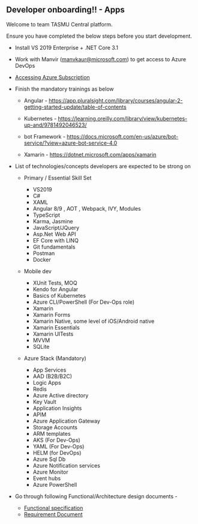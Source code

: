 ## **Developer onboarding!!** - Apps

Welcome to team TASMU Central platform. 

Ensure you have completed the below steps before you start development. 

- Install VS 2019 Enterprise + .NET Core 3.1 

- Work with Manvir (manvkaur@microsoft.com) to get access to Azure DevOps
- [Accessing Azure Subscription](https://portal.azure.com/#@tasmusqcp.onmicrosoft.com)

- Finish the mandatory trainings as below  

  - Angular - https://app.pluralsight.com/library/courses/angular-2-getting-started-update/table-of-contents 

  - Kubernetes - https://learning.oreilly.com/library/view/kubernetes-up-and/9781492046523/ 

  - bot Framework - https://docs.microsoft.com/en-us/azure/bot-service/?view=azure-bot-service-4.0 

  - Xamarin - https://dotnet.microsoft.com/apps/xamarin 

- List of technologies/concepts developers are expected to be strong on  

  - Primary / Essential Skill Set 

    - VS2019 
    - C# 
    - XAML 
    - Angular 8/9 , AOT , Webpack, IVY, Modules 
    - TypeScript 
    - Karma, Jasmine 
    - JavaScript/JQuery 
    - Asp.Net  Web API 
    - EF Core with LINQ 
    - Git fundamentals 
    - Postman 
    - Docker
   
  - Mobile dev
    - XUnit Tests, MOQ
    - Kendo for Angular 
    - Basics of Kubernetes 
    - Azure CLI/PowerShell (For Dev-Ops role) 
    - Xamarin 
    - Xamarin Forms 
    - Xamarin Native, some level of iOS/Android native  
    - Xamarin Essentials 
    - Xamarin UITests 
    - MVVM 
    - SQLite 

  - Azure Stack (Mandatory) 
    - App Services
    - AAD (B2B/B2C)
    - Logic Apps
    - Redis
    - Azure Active directory
    - Key Vault
    - Application Insights
    - APIM
    - Azure Application Gateway
    - Storage Accounts 
    - ARM templates  
    - AKS (For Dev-Ops) 
    - YAML (For Dev-Ops) 
    - HELM (for DevOps)  
    - Azure Sql Db 
    - Azure Notification services  
    - Azure Monitor  
    - Event hubs 
    - Azure PowerShell 

- Go through following Functional/Architecture design documents - 
  - [Functional specification](https://microsofteur.sharepoint.com/teams/TASMUNationalPlatform-DeliveryStream-MicrosoftOnly/_layouts/15/Doc.aspx?sourcedoc=%7BA160C455-41DD-4028-B4A9-7D8710E7D4D1%7D&file=TASMU-Smart-Qatar-Central-Platform-functional-specification.docx&action=default&mobileredirect=true&CT=1589695281522&OR=ItemsView) 
  - [Requirement Document](https://microsofteur.sharepoint.com/teams/TASMUNationalPlatform-DeliveryStream-MicrosoftOnly/_layouts/15/Doc.aspx?sourcedoc=%7BC8E05259-B8B8-44E4-9FE6-048B5242AE50%7D&file=TASMU-Smart-Qatar-Central-Platform-requirements.docx&action=default&mobileredirect=true&CT=1589695422264&OR=ItemsView)
